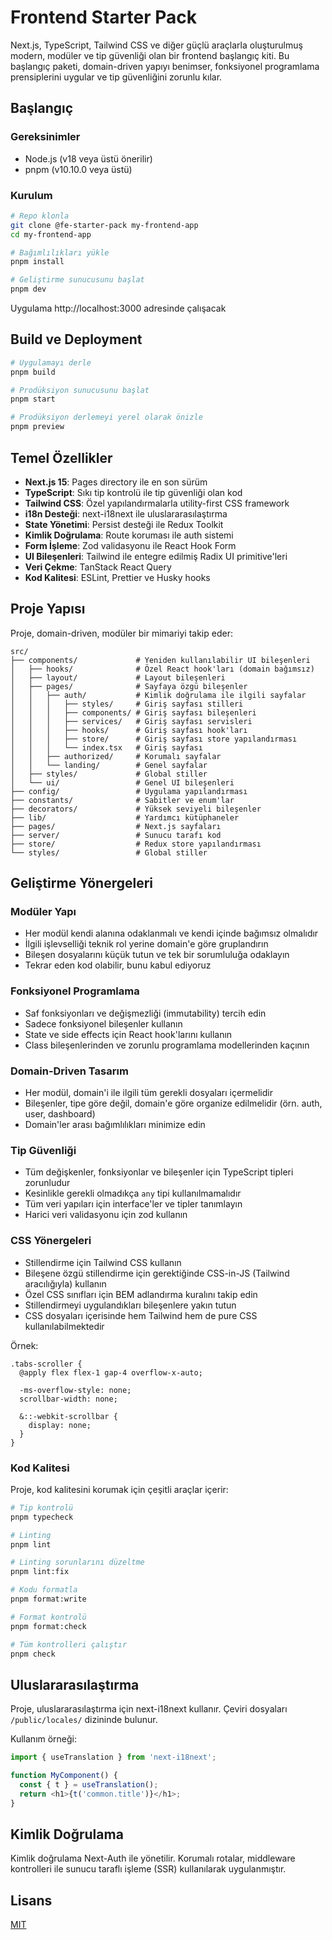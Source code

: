 # Frontend Starter Pack

Next.js, TypeScript, Tailwind CSS ve diğer güçlü araçlarla oluşturulmuş modern, modüler ve tip güvenliği olan bir frontend başlangıç kiti. Bu başlangıç paketi, domain-driven yapıyı benimser, fonksiyonel programlama prensiplerini uygular ve tip güvenliğini zorunlu kılar.

## Başlangıç

### Gereksinimler

- Node.js (v18 veya üstü önerilir)
- pnpm (v10.10.0 veya üstü)

### Kurulum

```bash
# Repo klonla
git clone @fe-starter-pack my-frontend-app
cd my-frontend-app

# Bağımlılıkları yükle
pnpm install

# Geliştirme sunucusunu başlat
pnpm dev
```

Uygulama http://localhost:3000 adresinde çalışacak

## Build ve Deployment

```bash
# Uygulamayı derle
pnpm build

# Prodüksiyon sunucusunu başlat
pnpm start

# Prodüksiyon derlemeyi yerel olarak önizle
pnpm preview
```

## Temel Özellikler

- **Next.js 15**: Pages directory ile en son sürüm
- **TypeScript**: Sıkı tip kontrolü ile tip güvenliği olan kod
- **Tailwind CSS**: Özel yapılandırmalarla utility-first CSS framework
- **i18n Desteği**: next-i18next ile uluslararasılaştırma
- **State Yönetimi**: Persist desteği ile Redux Toolkit
- **Kimlik Doğrulama**: Route koruması ile auth sistemi
- **Form İşleme**: Zod validasyonu ile React Hook Form
- **UI Bileşenleri**: Tailwind ile entegre edilmiş Radix UI primitive'leri
- **Veri Çekme**: TanStack React Query
- **Kod Kalitesi**: ESLint, Prettier ve Husky hooks

## Proje Yapısı

Proje, domain-driven, modüler bir mimariyi takip eder:

```
src/
├── components/             # Yeniden kullanılabilir UI bileşenleri
│   ├── hooks/              # Özel React hook'ları (domain bağımsız)
│   ├── layout/             # Layout bileşenleri
│   ├── pages/              # Sayfaya özgü bileşenler
│   │   ├── auth/           # Kimlik doğrulama ile ilgili sayfalar
│   │   │   ├── styles/     # Giriş sayfası stilleri
│   │   │   ├── components/ # Giriş sayfası bileşenleri
│   │   │   ├── services/   # Giriş sayfası servisleri
│   │   │   ├── hooks/      # Giriş sayfası hook'ları
│   │   │   ├── store/      # Giriş sayfası store yapılandırması
│   │   │   └── index.tsx   # Giriş sayfası
│   │   ├── authorized/     # Korumalı sayfalar
│   │   └── landing/        # Genel sayfalar
│   ├── styles/             # Global stiller
│   └── ui/                 # Genel UI bileşenleri
├── config/                 # Uygulama yapılandırması
├── constants/              # Sabitler ve enum'lar
├── decorators/             # Yüksek seviyeli bileşenler
├── lib/                    # Yardımcı kütüphaneler
├── pages/                  # Next.js sayfaları
├── server/                 # Sunucu tarafı kod
├── store/                  # Redux store yapılandırması
└── styles/                 # Global stiller
```

## Geliştirme Yönergeleri

### Modüler Yapı

- Her modül kendi alanına odaklanmalı ve kendi içinde bağımsız olmalıdır
- İlgili işlevselliği teknik rol yerine domain'e göre gruplandırın
- Bileşen dosyalarını küçük tutun ve tek bir sorumluluğa odaklayın
- Tekrar eden kod olabilir, bunu kabul ediyoruz

### Fonksiyonel Programlama

- Saf fonksiyonları ve değişmezliği (immutability) tercih edin
- Sadece fonksiyonel bileşenler kullanın
- State ve side effects için React hook'larını kullanın
- Class bileşenlerinden ve zorunlu programlama modellerinden kaçının

### Domain-Driven Tasarım

- Her modül, domain'i ile ilgili tüm gerekli dosyaları içermelidir
- Bileşenler, tipe göre değil, domain'e göre organize edilmelidir (örn. auth, user, dashboard)
- Domain'ler arası bağımlılıkları minimize edin

### Tip Güvenliği

- Tüm değişkenler, fonksiyonlar ve bileşenler için TypeScript tipleri zorunludur
- Kesinlikle gerekli olmadıkça `any` tipi kullanılmamalıdır
- Tüm veri yapıları için interface'ler ve tipler tanımlayın
- Harici veri validasyonu için zod kullanın

### CSS Yönergeleri

- Stillendirme için Tailwind CSS kullanın
- Bileşene özgü stillendirme için gerektiğinde CSS-in-JS (Tailwind aracılığıyla) kullanın
- Özel CSS sınıfları için BEM adlandırma kuralını takip edin
- Stillendirmeyi uygulandıkları bileşenlere yakın tutun
- CSS dosyaları içerisinde hem Tailwind hem de pure CSS kullanılabilmektedir

Örnek:

```
.tabs-scroller {
  @apply flex flex-1 gap-4 overflow-x-auto;

  -ms-overflow-style: none;
  scrollbar-width: none;

  &::-webkit-scrollbar {
    display: none;
  }
}
```

### Kod Kalitesi

Proje, kod kalitesini korumak için çeşitli araçlar içerir:

```bash
# Tip kontrolü
pnpm typecheck

# Linting
pnpm lint

# Linting sorunlarını düzeltme
pnpm lint:fix

# Kodu formatla
pnpm format:write

# Format kontrolü
pnpm format:check

# Tüm kontrolleri çalıştır
pnpm check
```

## Uluslararasılaştırma

Proje, uluslararasılaştırma için next-i18next kullanır. Çeviri dosyaları `/public/locales/` dizininde bulunur.

Kullanım örneği:

```typescript
import { useTranslation } from 'next-i18next';

function MyComponent() {
  const { t } = useTranslation();
  return <h1>{t('common.title')}</h1>;
}
```

## Kimlik Doğrulama

Kimlik doğrulama Next-Auth ile yönetilir. Korumalı rotalar, middleware kontrolleri ile sunucu taraflı işleme (SSR) kullanılarak uygulanmıştır.

## Lisans

[MIT](LICENSE)
